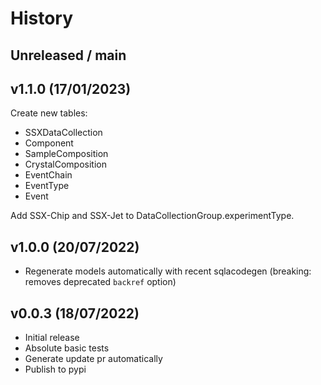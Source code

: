 # History

## Unreleased / main

## v1.1.0 (17/01/2023)

Create new tables:

-   SSXDataCollection
-   Component
-   SampleComposition
-   CrystalComposition
-   EventChain
-   EventType
-   Event

Add SSX-Chip and SSX-Jet to DataCollectionGroup.experimentType.

## v1.0.0 (20/07/2022)

-   Regenerate models automatically with recent sqlacodegen (breaking: removes deprecated `backref` option)

## v0.0.3 (18/07/2022)

-   Initial release
-   Absolute basic tests
-   Generate update pr automatically
-   Publish to pypi

